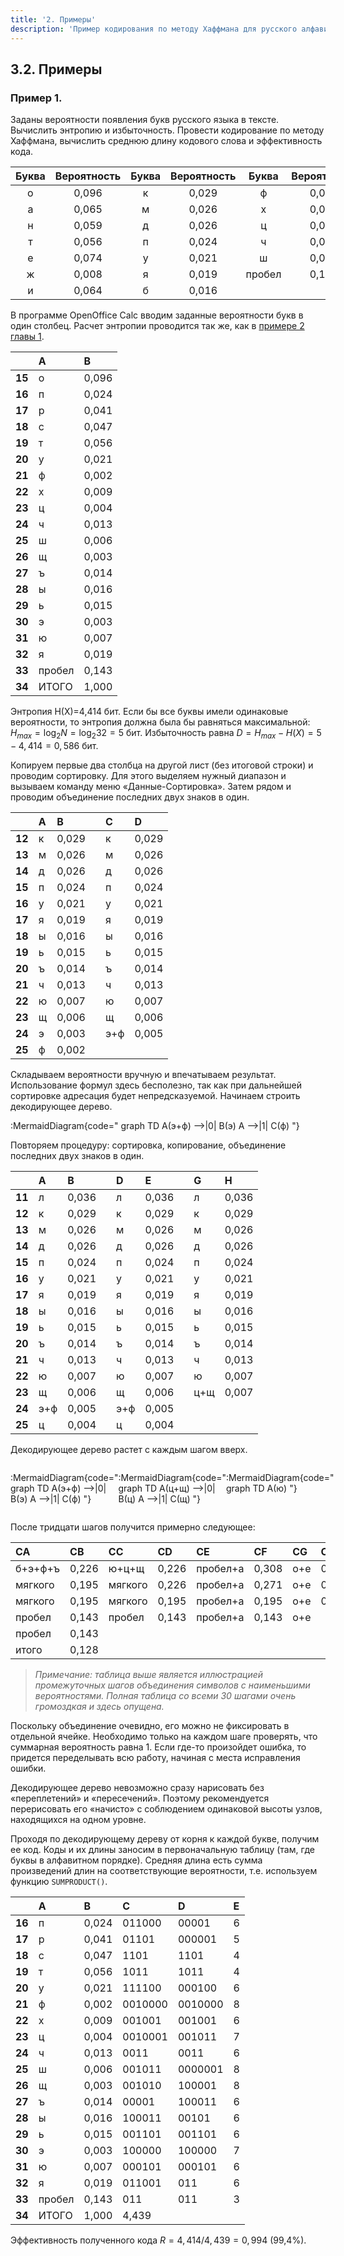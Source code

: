 ```yaml
---
title: '2. Примеры'
description: 'Пример кодирования по методу Хаффмана для русского алфавита.'
---
```


## 3.2. Примеры

### Пример 1.

Заданы вероятности появления букв русского языка в тексте. Вычислить энтропию и избыточность. Провести кодирование по методу Хаффмана, вычислить среднюю длину кодового слова и эффективность кода.

<div class="full-width">

| Буква | Вероятность | Буква | Вероятность | Буква | Вероятность | Буква | Вероятность |
| :---: | :---------: | :---: | :---------: | :---: | :---------: | :---: | :---------: |
|   о   |    0,096    |   к   |    0,029    |   ф   |    0,002    |   щ   |    0,003    |
|   а   |    0,065    |   м   |    0,026    |   х   |    0,009    |   ъ   |    0,014    |
|   н   |    0,059    |   д   |    0,026    |   ц   |    0,004    |   ы   |    0,016    |
|   т   |    0,056    |   п   |    0,024    |   ч   |    0,013    |   ь   |    0,015    |
|   е   |    0,074    |   у   |    0,021    |   ш   |    0,006    |   э   |    0,003    |
|   ж   |    0,008    |   я   |    0,019    | пробел|    0,143    |   ю   |    0,007    |
|   и   |    0,064    |   б   |    0,016    |       |             |   я   |    0,019    |

</div>

В программе OpenOffice Calc вводим заданные вероятности букв в один столбец. Расчет энтропии проводится так же, как в [примере 2 главы 1](/path/to/chapter1-example2).

|    | A      | B      |
|:---|:-------|:-------|
| **15** | о      | 0,096  |
| **16** | п      | 0,024  |
| **17** | р      | 0,041  |
| **18** | с      | 0,047  |
| **19** | т      | 0,056  |
| **20** | у      | 0,021  |
| **21** | ф      | 0,002  |
| **22** | х      | 0,009  |
| **23** | ц      | 0,004  |
| **24** | ч      | 0,013  |
| **25** | ш      | 0,006  |
| **26** | щ      | 0,003  |
| **27** | ъ      | 0,014  |
| **28** | ы      | 0,016  |
| **29** | ь      | 0,015  |
| **30** | э      | 0,003  |
| **31** | ю      | 0,007  |
| **32** | я      | 0,019  |
| **33** | пробел | 0,143  |
| **34** | ИТОГО  | 1,000  |

Энтропия H(X)=4,414 бит. Если бы все буквы имели одинаковые вероятности, то энтропия должна была бы равняться максимальной: $H_{max} = \log_2 N = \log_2 32 = 5$ бит. Избыточность равна $D = H_{max} - H(X) = 5 - 4,414 = 0,586$ бит.

Копируем первые два столбца на другой лист (без итоговой строки) и проводим сортировку. Для этого выделяем нужный диапазон и вызываем команду меню «Данные-Сортировка». Затем рядом и проводим объединение последних двух знаков в один.

|    | A   | B      |   | C   | D      |
|:---|:----|:-------|:--|:----|:-------|
| **12** | к   | 0,029  |   | к   | 0,029  |
| **13** | м   | 0,026  |   | м   | 0,026  |
| **14** | д   | 0,026  |   | д   | 0,026  |
| **15** | п   | 0,024  |   | п   | 0,024  |
| **16** | у   | 0,021  |   | у   | 0,021  |
| **17** | я   | 0,019  |   | я   | 0,019  |
| **18** | ы   | 0,016  |   | ы   | 0,016  |
| **19** | ь   | 0,015  |   | ь   | 0,015  |
| **20** | ъ   | 0,014  |   | ъ   | 0,014  |
| **21** | ч   | 0,013  |   | ч   | 0,013  |
| **22** | ю   | 0,007  |   | ю   | 0,007  |
| **23** | щ   | 0,006  |   | щ   | 0,006  |
| **24** | э   | 0,003  |   | э+ф | 0,005  |
| **25** | ф   | 0,002  |   |     |        |

Складываем вероятности вручную и впечатываем результат. Использование формул здесь бесполезно, так как при дальнейшей сортировке адресация будет непредсказуемой. Начинаем строить декодирующее дерево.

:MermaidDiagram{code="
graph TD
    A(э+ф) -->|0| B(э)
    A -->|1| C(ф)
"}

Повторяем процедуру: сортировка, копирование, объединение последних двух знаков в один.

|    | A   | B      |   | D   | E      |   | G   | H      |
|:---|:----|:-------|:--|:----|:-------|:--|:----|:-------|
| **11** | л   | 0,036  |   | л   | 0,036  |   | л   | 0,036  |
| **12** | к   | 0,029  |   | к   | 0,029  |   | к   | 0,029  |
| **13** | м   | 0,026  |   | м   | 0,026  |   | м   | 0,026  |
| **14** | д   | 0,026  |   | д   | 0,026  |   | д   | 0,026  |
| **15** | п   | 0,024  |   | п   | 0,024  |   | п   | 0,024  |
| **16** | у   | 0,021  |   | у   | 0,021  |   | у   | 0,021  |
| **17** | я   | 0,019  |   | я   | 0,019  |   | я   | 0,019  |
| **18** | ы   | 0,016  |   | ы   | 0,016  |   | ы   | 0,016  |
| **19** | ь   | 0,015  |   | ь   | 0,015  |   | ь   | 0,015  |
| **20** | ъ   | 0,014  |   | ъ   | 0,014  |   | ъ   | 0,014  |
| **21** | ч   | 0,013  |   | ч   | 0,013  |   | ч   | 0,013  |
| **22** | ю   | 0,007  |   | ю   | 0,007  |   | ю   | 0,007  |
| **23** | щ   | 0,006  |   | щ   | 0,006  |   | ц+щ | 0,007  |
| **24** | э+ф | 0,005  |   | э+ф | 0,005  |   |     |        |
| **25** | ц   | 0,004  |   | ц   | 0,004  |   |     |        |

Декодирующее дерево растет с каждым шагом вверх.

<div style="display: flex; justify-content: space-around; align-items: flex-start;">

:MermaidDiagram{code="
graph TD
    A(э+ф) -->|0| B(э)
    A -->|1| C(ф)
"}

:MermaidDiagram{code="
graph TD
    A(ц+щ) -->|0| B(ц)
    A -->|1| C(щ)
"}

:MermaidDiagram{code="
graph TD
    A(ю)
"}

</div>

После тридцати шагов получится примерно следующее:

<div class="full-width">

| CA   | CB    | CC    | CD      | CE    | CF      | CG      | CH      | CI      | CK      | CL      | CM      |
|:-----|:------|:------|:--------|:------|:--------|:--------|:--------|:--------|:--------|:--------|:--------|
| б+э+ф+ъ | 0,226 | ю+ц+щ | 0,226 | пробел+а | 0,308   | о+е     | 0,271   | э+ф+ъ+ч+ю+ц+щ | 0,308   | ...     | ...     |
| мягкого | 0,195 | мягкого | 0,226 | пробел+а | 0,271   | о+е     | 0,195   | ...     | ...     | ...     | ...     |
| мягкого | 0,195 | мягкого | 0,195 | пробел+а | 0,195   | о+е     | 0,195   | ...     | ...     | ...     | ...     |
| пробел | 0,143 | пробел | 0,143 | пробел+а | 0,143   | о+е     |         | ...     | ...     | ...     | ...     |
| пробел | 0,143 |       |       |         |         |         |         | ...     | ...     | ...     | ...     |
| итого | 0,128 |       |       |         |         |         |         | ...     | ...     | ...     | ...     |

</div>

> *Примечание: таблица выше является иллюстрацией промежуточных шагов объединения символов с наименьшими вероятностями. Полная таблица со всеми 30 шагами очень громоздкая и здесь опущена.*

Поскольку объединение очевидно, его можно не фиксировать в отдельной ячейке. Необходимо только на каждом шаге проверять, что суммарная вероятность равна 1. Если где-то произойдет ошибка, то придется переделывать всю работу, начиная с места исправления ошибки.

Декодирующее дерево невозможно сразу нарисовать без «переплетений» и «пересечений». Поэтому рекомендуется перерисовать его «начисто» с соблюдением одинаковой высоты узлов, находящихся на одном уровне.

Проходя по декодирующему дереву от корня к каждой букве, получим ее код. Коды и их длины заносим в первоначальную таблицу (там, где буквы в алфавитном порядке). Средняя длина есть сумма произведений длин на соответствующие вероятности, т.е. используем функцию `SUMPRODUCT()`.

<div class="full-width">

|    | A   | B      | C       | D      | E |
|:---|:----|:-------|:--------|:-------|:--|
| **16** | п   | 0,024  | 011000  | 00001  | 6 |
| **17** | р   | 0,041  | 01101   | 000001 | 5 |
| **18** | с   | 0,047  | 1101    | 1101   | 4 |
| **19** | т   | 0,056  | 1011    | 1011   | 4 |
| **20** | у   | 0,021  | 111100  | 000100 | 6 |
| **21** | ф   | 0,002  | 0010000 | 0010000| 8 |
| **22** | х   | 0,009  | 001001  | 001001 | 6 |
| **23** | ц   | 0,004  | 0010001 | 001011 | 7 |
| **24** | ч   | 0,013  | 0011    | 0011   | 6 |
| **25** | ш   | 0,006  | 001011  | 0000001| 8 |
| **26** | щ   | 0,003  | 001010  | 100001 | 8 |
| **27** | ъ   | 0,014  | 00001   | 100011 | 6 |
| **28** | ы   | 0,016  | 100011  | 00101  | 6 |
| **29** | ь   | 0,015  | 001101  | 001101 | 6 |
| **30** | э   | 0,003  | 100000  | 100000 | 7 |
| **31** | ю   | 0,007  | 000101  | 000101 | 6 |
| **32** | я   | 0,019  | 011001  | 011    | 6 |
| **33** | пробел | 0,143  | 011     | 011    | 3 |
| **34** | ИТОГО | 1,000  | 4,439   |        |   |

</div>

Эффективность полученного кода $R = 4,414 / 4,439 = 0,994$ (99,4%).
